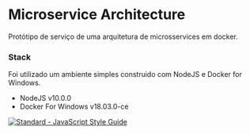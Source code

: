 # Microservice Architecture

Protótipo de serviço de uma arquitetura de microsservices em docker.

### Stack

Foi utilizado um ambiente simples construido com NodeJS e Docker for Windows.

- NodeJS v10.0.0
- Docker For Windows v18.03.0-ce

[![Standard - JavaScript Style Guide](https://cdn.rawgit.com/feross/standard/master/badge.svg)](https://github.com/feross/standard)